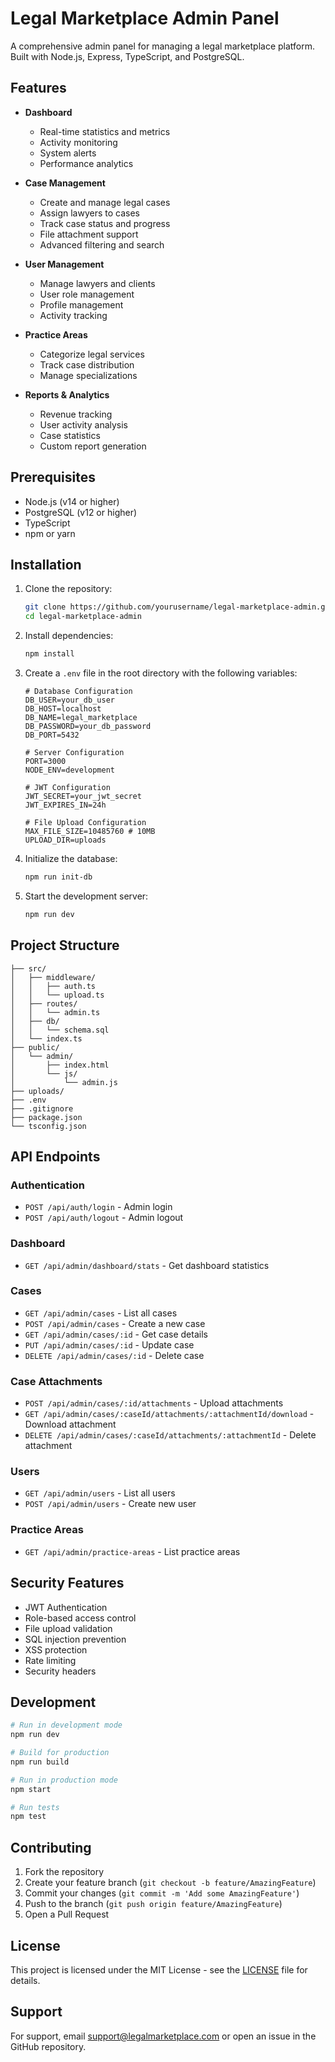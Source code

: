 # Legal Marketplace Admin Panel

A comprehensive admin panel for managing a legal marketplace platform. Built with Node.js, Express, TypeScript, and PostgreSQL.

## Features

- **Dashboard**
  - Real-time statistics and metrics
  - Activity monitoring
  - System alerts
  - Performance analytics

- **Case Management**
  - Create and manage legal cases
  - Assign lawyers to cases
  - Track case status and progress
  - File attachment support
  - Advanced filtering and search

- **User Management**
  - Manage lawyers and clients
  - User role management
  - Profile management
  - Activity tracking

- **Practice Areas**
  - Categorize legal services
  - Track case distribution
  - Manage specializations

- **Reports & Analytics**
  - Revenue tracking
  - User activity analysis
  - Case statistics
  - Custom report generation

## Prerequisites

- Node.js (v14 or higher)
- PostgreSQL (v12 or higher)
- TypeScript
- npm or yarn

## Installation

1. Clone the repository:
   ```bash
   git clone https://github.com/yourusername/legal-marketplace-admin.git
   cd legal-marketplace-admin
   ```

2. Install dependencies:
   ```bash
   npm install
   ```

3. Create a `.env` file in the root directory with the following variables:
   ```env
   # Database Configuration
   DB_USER=your_db_user
   DB_HOST=localhost
   DB_NAME=legal_marketplace
   DB_PASSWORD=your_db_password
   DB_PORT=5432

   # Server Configuration
   PORT=3000
   NODE_ENV=development

   # JWT Configuration
   JWT_SECRET=your_jwt_secret
   JWT_EXPIRES_IN=24h

   # File Upload Configuration
   MAX_FILE_SIZE=10485760 # 10MB
   UPLOAD_DIR=uploads
   ```

4. Initialize the database:
   ```bash
   npm run init-db
   ```

5. Start the development server:
   ```bash
   npm run dev
   ```

## Project Structure

```
├── src/
│   ├── middleware/
│   │   ├── auth.ts
│   │   └── upload.ts
│   ├── routes/
│   │   └── admin.ts
│   ├── db/
│   │   └── schema.sql
│   └── index.ts
├── public/
│   └── admin/
│       ├── index.html
│       └── js/
│           └── admin.js
├── uploads/
├── .env
├── .gitignore
├── package.json
└── tsconfig.json
```

## API Endpoints

### Authentication
- `POST /api/auth/login` - Admin login
- `POST /api/auth/logout` - Admin logout

### Dashboard
- `GET /api/admin/dashboard/stats` - Get dashboard statistics

### Cases
- `GET /api/admin/cases` - List all cases
- `POST /api/admin/cases` - Create a new case
- `GET /api/admin/cases/:id` - Get case details
- `PUT /api/admin/cases/:id` - Update case
- `DELETE /api/admin/cases/:id` - Delete case

### Case Attachments
- `POST /api/admin/cases/:id/attachments` - Upload attachments
- `GET /api/admin/cases/:caseId/attachments/:attachmentId/download` - Download attachment
- `DELETE /api/admin/cases/:caseId/attachments/:attachmentId` - Delete attachment

### Users
- `GET /api/admin/users` - List all users
- `POST /api/admin/users` - Create new user

### Practice Areas
- `GET /api/admin/practice-areas` - List practice areas

## Security Features

- JWT Authentication
- Role-based access control
- File upload validation
- SQL injection prevention
- XSS protection
- Rate limiting
- Security headers

## Development

```bash
# Run in development mode
npm run dev

# Build for production
npm run build

# Run in production mode
npm start

# Run tests
npm test
```

## Contributing

1. Fork the repository
2. Create your feature branch (`git checkout -b feature/AmazingFeature`)
3. Commit your changes (`git commit -m 'Add some AmazingFeature'`)
4. Push to the branch (`git push origin feature/AmazingFeature`)
5. Open a Pull Request

## License

This project is licensed under the MIT License - see the [LICENSE](LICENSE) file for details.

## Support

For support, email support@legalmarketplace.com or open an issue in the GitHub repository. 